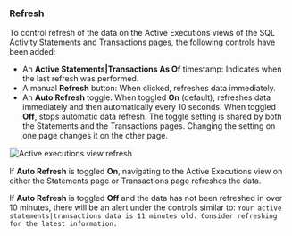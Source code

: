 ### Refresh

To control refresh of the data on the Active Executions views of the SQL Activity Statements and Transactions pages, the following controls have been added:

- An **Active Statements|Transactions As Of** timestamp: Indicates when the last refresh was performed.
- A manual **Refresh** button: When clicked, refreshes data immediately.
- An **Auto Refresh** toggle: When toggled **On** (default), refreshes data immediately and then automatically every 10 seconds. When toggled **Off**, stops automatic data refresh. The toggle setting is shared by both the Statements and the Transactions pages. Changing the setting on one page changes it on the other page. 

<img src="{{ 'images/v24.2/active-executions-view-refresh.png' | relative_url }}" alt="Active executions view refresh" style="border:1px solid #eee;max-width:100%" />

If **Auto Refresh** is toggled **On**, navigating to the Active Executions view on either the Statements page or Transactions page refreshes the data.

If **Auto Refresh** is toggled **Off** and the data has not been refreshed in over 10 minutes, there will be an alert under the controls similar to: `Your active statements|transactions data is 11 minutes old. Consider refreshing for the latest information.`
